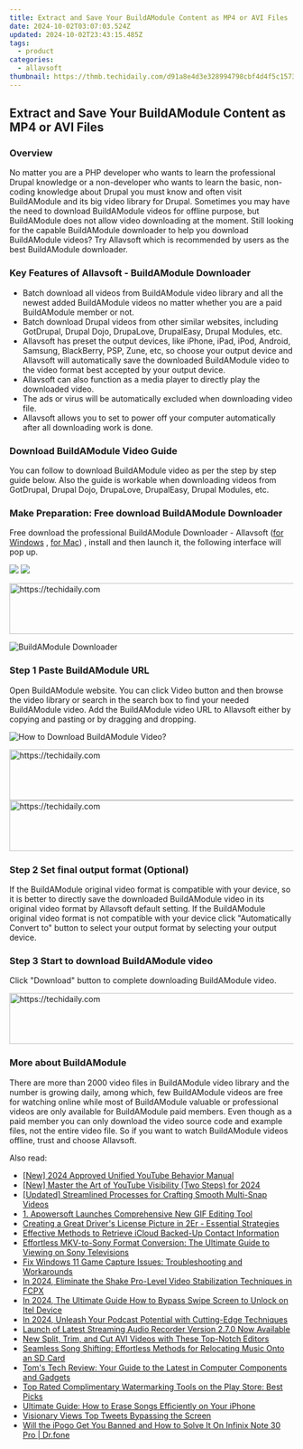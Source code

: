 ```yaml
---
title: Extract and Save Your BuildAModule Content as MP4 or AVI Files
date: 2024-10-02T03:07:03.524Z
updated: 2024-10-02T23:43:15.485Z
tags:
  - product
categories:
  - allavsoft
thumbnail: https://thmb.techidaily.com/d91a8e4d3e328994798cbf4d4f5c1573225bbff13640403fc40b5c32e2b3cd22.jpg
---
```


## Extract and Save Your BuildAModule Content as MP4 or AVI Files

### Overview

No matter you are a PHP developer who wants to learn the professional Drupal knowledge or a non-developer who wants to learn the basic, non-coding knowledge about Drupal you must know and often visit BuildAModule and its big video library for Drupal. Sometimes you may have the need to download BuildAModule videos for offline purpose, but BuildAModule does not allow video downloading at the moment. Still looking for the capable BuildAModule downloader to help you download BuildAModule videos? Try Allavsoft which is recommended by users as the best BuildAModule downloader.

### Key Features of Allavsoft - BuildAModule Downloader

* Batch download all videos from BuildAModule video library and all the newest added BuildAModule videos no matter whether you are a paid BuildAModule member or not.
* Batch download Drupal videos from other similar websites, including GotDrupal, Drupal Dojo, DrupaLove, DrupalEasy, Drupal Modules, etc.
* Allavsoft has preset the output devices, like iPhone, iPad, iPod, Android, Samsung, BlackBerry, PSP, Zune, etc, so choose your output device and Allavsoft will automatically save the downloaded BuildAModule video to the video format best accepted by your output device.
* Allavsoft can also function as a media player to directly play the downloaded video.
* The ads or virus will be automatically excluded when downloading video file.
* Allavsoft allows you to set to power off your computer automatically after all downloading work is done.

### Download BuildAModule Video Guide

You can follow to download BuildAModule video as per the step by step guide below. Also the guide is workable when downloading videos from GotDrupal, Drupal Dojo, DrupaLove, DrupalEasy, Drupal Modules, etc.

### Make Preparation: Free download BuildAModule Downloader

Free download the professional BuildAModule Downloader - Allavsoft ([for Windows](https://tools.techidaily.com/allavsoft/products/) , [for Mac](https://tools.techidaily.com/allavsoft/products/)) , install and then launch it, the following interface will pop up.

[![](https://www.allavsoft.com/how-to/../images/how-to/free-download-win.jpg)](https://tools.techidaily.com/allavsoft/products/) [![](https://www.allavsoft.com/how-to/../images/how-to/free-download-mac.jpg)](https://tools.techidaily.com/allavsoft/products/)

<!-- affiliate ads begin -->
<a href="https://appsumo.8odi.net/c/5597632/2111994/7443" target="_top" id="2111994">
  <img src="//a.impactradius-go.com/display-ad/7443-2111994" border="0" alt="https://techidaily.com" width="728" height="90"/>
</a>
<img height="0" width="0" src="https://appsumo.8odi.net/i/5597632/2111994/7443" style="position:absolute;visibility:hidden;" border="0" />
<!-- affiliate ads end -->

![BuildAModule Downloader](https://www.allavsoft.com/how-to/../images/allavsoft/screen-shot-600.jpg)

### Step 1 Paste BuildAModule URL

Open BuildAModule website. You can click Video button and then browse the video library or search in the search box to find your needed BuildAModule video. Add the BuildAModule video URL to Allavsoft either by copying and pasting or by dragging and dropping.

![How to Download BuildAModule Video?](https://www.allavsoft.com/how-to/../images/how-to/download-rtmp-video/download-rtmp-video.jpg)

<!-- affiliate ads begin -->
<a href="https://appsumo.8odi.net/c/5597632/2037346/7443" target="_top" id="2037346">
  <img src="//a.impactradius-go.com/display-ad/7443-2037346" border="0" alt="https://techidaily.com" width="728" height="90"/>
</a>
<img height="0" width="0" src="https://appsumo.8odi.net/i/5597632/2037346/7443" style="position:absolute;visibility:hidden;" border="0" />
<!-- affiliate ads end -->

<!-- affiliate ads begin -->
<a href="https://aligracehair.sjv.io/c/5597632/2016148/19272" target="_top" id="2016148">
  <img src="//a.impactradius-go.com/display-ad/19272-2016148" border="0" alt="https://techidaily.com" width="728" height="90"/>
</a>
<img height="0" width="0" src="https://aligracehair.sjv.io/i/5597632/2016148/19272" style="position:absolute;visibility:hidden;" border="0" />
<!-- affiliate ads end -->

### Step 2 Set final output format (Optional)

If the BuildAModule original video format is compatible with your device, so it is better to directly save the downloaded BuildAModule video in its original video format by Allavsoft default setting. If the BuildAModule original video format is not compatible with your device click "Automatically Convert to" button to select your output format by selecting your output device.

### Step 3 Start to download BuildAModule video

Click "Download" button to complete downloading BuildAModule video.

<!-- affiliate ads begin -->
<a href="https://aligracehair.sjv.io/c/5597632/1896560/19272" target="_top" id="1896560">
  <img src="//a.impactradius-go.com/display-ad/19272-1896560" border="0" alt="https://techidaily.com" width="728" height="90"/>
</a>
<img height="0" width="0" src="https://aligracehair.sjv.io/i/5597632/1896560/19272" style="position:absolute;visibility:hidden;" border="0" />
<!-- affiliate ads end -->

### More about BuildAModule

There are more than 2000 video files in BuildAModule video library and the number is growing daily, among which, few BuildAModule videos are free for watching online while most of BuildAModule valuable or professional videos are only available for BuildAModule paid members. Even though as a paid member you can only download the video source code and example files, not the entire video file. So if you want to watch BuildAModule videos offline, trust and choose Allavsoft.

<ins class="adsbygoogle"
     style="display:block"
     data-ad-format="autorelaxed"
     data-ad-client="ca-pub-7571918770474297"
     data-ad-slot="1223367746"></ins>

<ins class="adsbygoogle"
     style="display:block"
     data-ad-client="ca-pub-7571918770474297"
     data-ad-slot="8358498916"
     data-ad-format="auto"
     data-full-width-responsive="true"></ins>

<span class="atpl-alsoreadstyle">Also read:</span>
<div><ul>
<li><a href="https://youtube-lab.techidaily.com/024-approved-unified-youtube-behavior-manual/"><u>[New] 2024 Approved Unified YouTube Behavior Manual</u></a></li>
<li><a href="https://youtube-lab.techidaily.com/aster-the-art-of-youtube-visibility-two-steps-for-2024/"><u>[New] Master the Art of YouTube Visibility (Two Steps) for 2024</u></a></li>
<li><a href="https://snapchat-videos.techidaily.com/updated-streamlined-processes-for-crafting-smooth-multi-snap-videos/"><u>[Updated] Streamlined Processes for Crafting Smooth Multi-Snap Videos</u></a></li>
<li><a href="https://win-wonderful.techidaily.com/1-apowersoft-launches-comprehensive-new-gif-editing-tool/"><u>1. Apowersoft Launches Comprehensive New GIF Editing Tool</u></a></li>
<li><a href="https://win-wonderful.techidaily.com/creating-a-great-drivers-license-picture-in-2er-essential-strategies/"><u>Creating a Great Driver's License Picture in 2Er - Essential Strategies</u></a></li>
<li><a href="https://win-wonderful.techidaily.com/effective-methods-to-retrieve-icloud-backed-up-contact-information/"><u>Effective Methods to Retrieve iCloud Backed-Up Contact Information</u></a></li>
<li><a href="https://win-wonderful.techidaily.com/effortless-mkv-to-sony-format-conversion-the-ultimate-guide-to-viewing-on-sony-televisions/"><u>Effortless MKV-to-Sony Format Conversion: The Ultimate Guide to Viewing on Sony Televisions</u></a></li>
<li><a href="https://win-wonderful.techidaily.com/fix-windows-11-game-capture-issues-troubleshooting-and-workarounds/"><u>Fix Windows 11 Game Capture Issues: Troubleshooting and Workarounds</u></a></li>
<li><a href="https://ai-vdieo-software.techidaily.com/in-2024-eliminate-the-shake-pro-level-video-stabilization-techniques-in-fcpx/"><u>In 2024, Eliminate the Shake Pro-Level Video Stabilization Techniques in FCPX</u></a></li>
<li><a href="https://unlock-android.techidaily.com/in-2024-the-ultimate-guide-how-to-bypass-swipe-screen-to-unlock-on-itel-device-by-drfone-android/"><u>In 2024, The Ultimate Guide How to Bypass Swipe Screen to Unlock on Itel Device</u></a></li>
<li><a href="https://some-approaches.techidaily.com/in-2024-unleash-your-podcast-potential-with-cutting-edge-techniques/"><u>In 2024, Unleash Your Podcast Potential with Cutting-Edge Techniques</u></a></li>
<li><a href="https://win-wonderful.techidaily.com/launch-of-latest-streaming-audio-recorder-version-270-now-available/"><u>Launch of Latest Streaming Audio Recorder Version 2.7.0 Now Available</u></a></li>
<li><a href="https://ai-video-tools.techidaily.com/new-split-trim-and-cut-avi-videos-with-these-top-notch-editors/"><u>New Split, Trim, and Cut AVI Videos with These Top-Notch Editors</u></a></li>
<li><a href="https://win-wonderful.techidaily.com/seamless-song-shifting-effortless-methods-for-relocating-music-onto-an-sd-card/"><u>Seamless Song Shifting: Effortless Methods for Relocating Music Onto an SD Card</u></a></li>
<li><a href="https://hardware-updates.techidaily.com/toms-tech-review-your-guide-to-the-latest-in-computer-components-and-gadgets/"><u>Tom's Tech Review: Your Guide to the Latest in Computer Components and Gadgets</u></a></li>
<li><a href="https://win-wonderful.techidaily.com/top-rated-complimentary-watermarking-tools-on-the-play-store-best-picks/"><u>Top Rated Complimentary Watermarking Tools on the Play Store: Best Picks</u></a></li>
<li><a href="https://win-wonderful.techidaily.com/ultimate-guide-how-to-erase-songs-efficiently-on-your-iphone/"><u>Ultimate Guide: How to Erase Songs Efficiently on Your iPhone</u></a></li>
<li><a href="https://twitter-videos.techidaily.com/visionary-views-top-tweets-bypassing-the-screen/"><u>Visionary Views Top Tweets Bypassing the Screen</u></a></li>
<li><a href="https://fake-location.techidaily.com/will-the-ipogo-get-you-banned-and-how-to-solve-it-on-infinix-note-30-pro-drfone-by-drfone-virtual-android/"><u>Will the iPogo Get You Banned and How to Solve It On Infinix Note 30 Pro | Dr.fone</u></a></li>
</ul></div>

